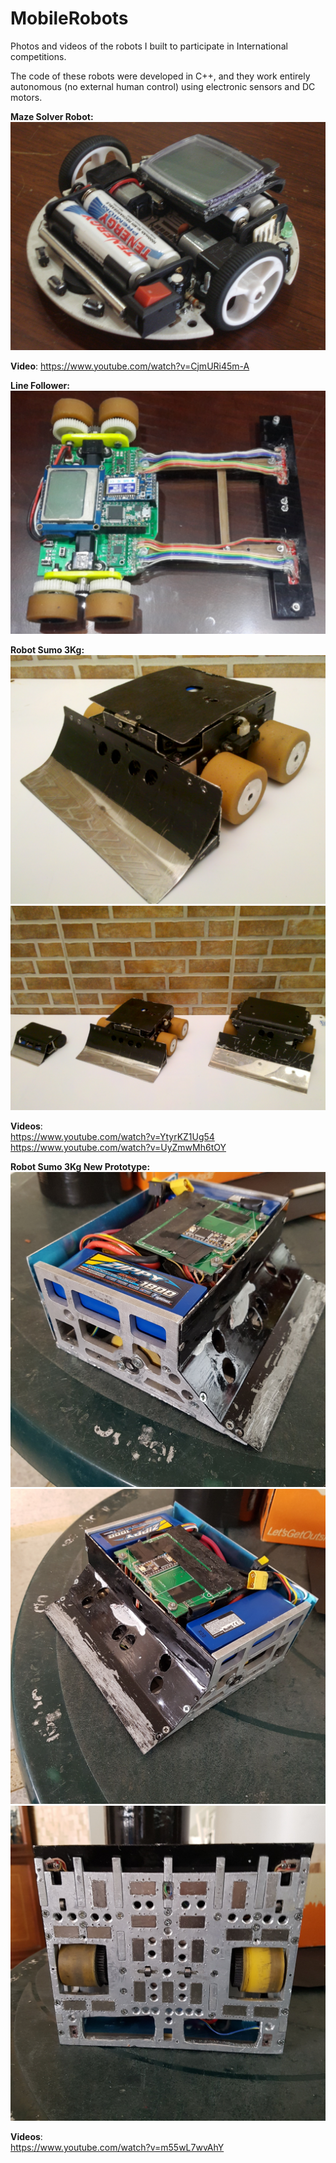 # MobileRobots
Photos and videos of the robots I built to participate in International competitions. 

The code of these robots were developed in C++, and they work entirely autonomous (no external human control) using electronic sensors and DC motors. 

**Maze Solver Robot:** 
![Robot SAK 1.0](https://github.com/jrodriguez19/MobileRobots/blob/master/SAK1.png?raw=true)


**Video**:
https://www.youtube.com/watch?v=CjmURi45m-A 


**Line Follower:** 
![Robot Sak 2.0](https://github.com/jrodriguez19/MobileRobots/blob/master/SAK/SAK2.png?raw=true)

**Robot Sumo 3Kg:**
![Sumo Robot](https://github.com/jrodriguez19/MobileRobots/blob/master/Sumo3Kg/Sumo1.png?raw=true)
![Sumo Robots](https://github.com/jrodriguez19/MobileRobots/blob/master/Sumo3Kg/SumoRobots.png?raw=true)

**Videos**: <br>
https://www.youtube.com/watch?v=YtyrKZ1Ug54 <br>
https://www.youtube.com/watch?v=UyZmwMh6tOY <br>

**Robot Sumo 3Kg New Prototype:**
![Firulais1 - Sumo Robot](https://github.com/jrodriguez19/MobileRobots/blob/master/Sumo3Kg/Firulais1.jpg?raw=true)
![Firulais2- Sumo Robot](https://github.com/jrodriguez19/MobileRobots/blob/master/Sumo3Kg/Firulais2.jpg?raw=true)
![Firulais3- Sumo Robot](https://github.com/jrodriguez19/MobileRobots/blob/master/Sumo3Kg/Firulais3.jpg?raw=true)

**Videos**: <br>
https://www.youtube.com/watch?v=m55wL7wvAhY <br>

